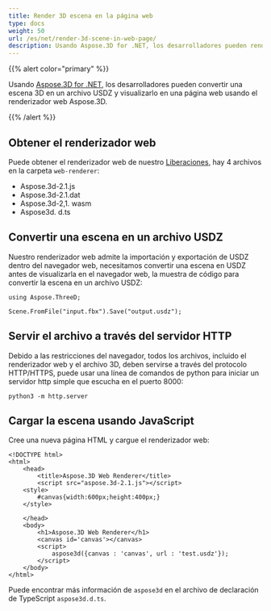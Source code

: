 ```yaml
---
title: Render 3D escena en la página web
type: docs
weight: 50
url: /es/net/render-3d-scene-in-web-page/
description: Usando Aspose.3D for .NET, los desarrolladores pueden renderizar una imagen para ver una imagen realista del modelo 3D, con o sin el fondo mejorado, las texturas, las sombras y también ajustar el tamaño de la imagen.
---
```

{{% alert color="primary" %}}

Usando [Aspose.3D for .NET](https://products.aspose.com/3d/net/), los desarrolladores pueden convertir una escena 3D en un archivo USDZ y visualizarlo en una página web usando el renderizador web Aspose.3D.

{{% /alert %}}

##  **Obtener el renderizador web**

Puede obtener el renderizador web de nuestro [Liberaciones](https://releases.aspose.com/3d/net/), hay 4 archivos en la carpeta `web-renderer`:

* Aspose.3d-2.1.js
* Aspose.3d-2.1.dat
* Aspose.3d-2,1. wasm
* Aspose3d. d.ts


##  **Convertir una escena en un archivo USDZ**
Nuestro renderizador web admite la importación y exportación de USDZ dentro del navegador web, necesitamos convertir una escena en USDZ antes de visualizarla en el navegador web, la muestra de código para convertir la escena en un archivo USDZ:

```
using Aspose.ThreeD;

Scene.FromFile("input.fbx").Save("output.usdz");
```


##  **Servir el archivo a través del servidor HTTP**

Debido a las restricciones del navegador, todos los archivos, incluido el renderizador web y el archivo 3D, deben servirse a través del protocolo HTTP/HTTPS, puede usar una línea de comandos de python para iniciar un servidor http simple que escucha en el puerto 8000:

```
python3 -m http.server
```

##  **Cargar la escena usando JavaScript**

Cree una nueva página HTML y cargue el renderizador web:

```
<!DOCTYPE html>
<html>
    <head>
        <title>Aspose.3D Web Renderer</title>
        <script src="aspose.3d-2.1.js"></script>
    <style>
        #canvas{width:600px;height:400px;}
    </style>

    </head>
    <body>
        <h1>Aspose.3D Web Renderer</h1>
        <canvas id='canvas'></canvas>
        <script>
            aspose3d({canvas : 'canvas', url : 'test.usdz'});
        </script>
    </body>
</html>
```

Puede encontrar más información de `aspose3d` en el archivo de declaración de TypeScript `aspose3d.d.ts`.
